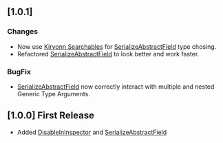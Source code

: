 ## [1.0.1]
### Changes
- Now use [Kiryonn Searchables](https://github.com/Kiryonn/com.kiryonn.unity-searchables) for [SerializeAbstractField](Runtime/SerializeAbstractField.cs) type chosing.
- Refactored [SerializeAbstractField](Runtime/SerializeAbstractField.cs) to look better and work faster.

### BugFix
- [SerializeAbstractField](Runtime/SerializeAbstractField.cs) now correctly interact with multiple and nested Generic Type Arguments.


## [1.0.0] First Release
- Added [DisableInInspector](Runtime/DisableInInspector.cs) and [SerializeAbstractField](Runtime/SerializeAbstractField.cs)

